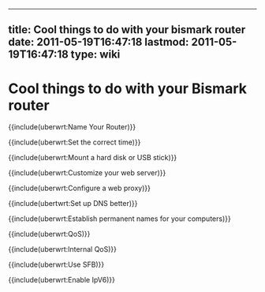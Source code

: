 
---
title: Cool things to do with your bismark router
date: 2011-05-19T16:47:18
lastmod: 2011-05-19T16:47:18
type: wiki
---
Cool things to do with your Bismark router
==========================================

{{include(uberwrt:Name Your Router)}}

{{include(uberwrt:Set the correct time)}}

{{include(uberwrt:Mount a hard disk or USB stick)}}

{{include(uberwrt:Customize your web server)}}

{{include(uberwrt:Configure a web proxy)}}

{{include(ubertwrt:Set up DNS better)}}

{{include(uberwrt:Establish permanent names for your computers)}}

{{include(uberwrt:QoS)}}

{{include(uberwrt:Internal QoS)}}

{{include(uberwrt:Use SFB)}}

{{include(uberwrt:Enable IpV6)}}
